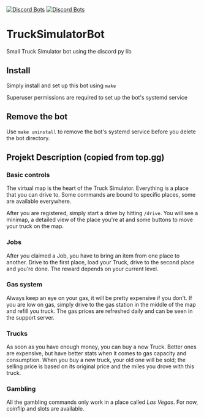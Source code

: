[![Discord Bots](https://top.gg/api/widget/status/831052837353816066.svg)](https://top.gg/bot/831052837353816066)
[![Discord Bots](https://top.gg/api/widget/servers/831052837353816066.svg)](https://top.gg/bot/831052837353816066)

# TruckSimulatorBot
Small Truck Simulator bot using the discord py lib

## Install
Simply install and set up this bot using `make`

Superuser permissions are required to set up the bot's systemd service

## Remove the bot
Use `make uninstall` to remove the bot's systemd service before you delete the bot directory.

## Projekt Description (copied from top.gg)

### Basic controls
The virtual map is the heart of the Truck Simulator. Everything is a place that you can drive to. Some commands are bound to specific places, some are available everywhere.

After you are registered, simply start a drive by hitting `/drive`. You will see a minimap, a detailed view of the place you're at and some buttons to move your truck on the map.

### Jobs
After you claimed a Job, you have to bring an item from one place to another.
Drive to the first place, load your Truck, drive to the second place and you're done. The reward depends on your current level.

### Gas system
Always keep an eye on your gas, it will be pretty expensive if you don't. If you are low on gas, simply drive to the gas station in the middle of the map and refill you truck.
The gas prices are refreshed daily and can be seen in the support server.

### Trucks
As soon as you have enough money, you can buy a new Truck. Better ones are expensive, but have better stats when it comes to gas capacity and consumption.
When you buy a new truck, your old one will be sold; the selling price is based on its original price and the miles you drove with this truck.

### Gambling
All the gambling commands only work in a place called _Las Vegas_.
For now, coinflip and slots are available.
